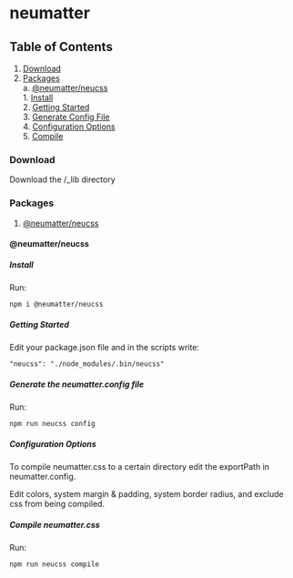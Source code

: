 # neumatter

## Table of Contents
1. [ Download ](#download) <br />
2. [ Packages ](#packages) <br />
    a. [ @neumatter/neucss ](#neucss) <br />
        1. [ Install ](#install) <br />
        2. [ Getting Started ](#gettingstarted) <br />
        3. [ Generate Config File ](#genconfig) <br />
        4. [ Configuration Options ](#config) <br />
        5. [ Compile ](#compile) <br />

<a name="download"></a>
### Download
Download the /_lib directory

<a name="packages"></a>
### Packages
1. [ @neumatter/neucss ](#neucss) <br />

<a name="neucss"></a>
#### @neumatter/neucss

<a name="install"></a>
##### Install
Run:
    
    npm i @neumatter/neucss 

<a name="gettingstarted"></a>
##### Getting Started
Edit your package.json file and in the scripts write:
    
    "neucss": "./node_modules/.bin/neucss"

<a name="genconfig"></a>
##### Generate the neumatter.config file
Run: 
    
    npm run neucss config

<a name="config"></a>
##### Configuration Options
To compile neumatter.css to a certain directory edit the exportPath in neumatter.config.

Edit colors, system margin & padding, system border radius, and exclude css from being compiled.

<a name="compile"></a>
##### Compile neumatter.css
Run: 
    
    npm run neucss compile
